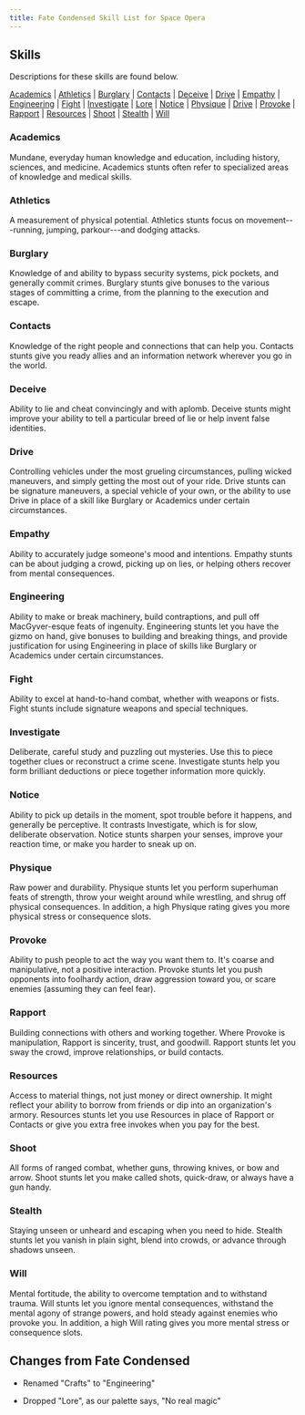 ```yaml
---
title: Fate Condensed Skill List for Space Opera
---
```


## Skills

Descriptions for these skills are found below.

[Academics](#academics) | 
[Athletics](#athletics) | 
[Burglary](#burglary) |
[Contacts](#contacts) | 
[Deceive](#deceive) |
[Drive](#drive) |
[Empathy](#empathy) | 
[Engineering](#engineering) |
[Fight](#fight) |
[Investigate](#investigate) |
[Lore](#lore) |
[Notice](#notice) |
[Physique](#physique) |
[Drive](#drive) |
[Provoke](#provoke) |
[Rapport](#rapport) |
[Resources](#resources) |
[Shoot](#shoot) |
[Stealth](#stealth) |
[Will](#will)

### Academics

 Mundane, everyday human knowledge and education,
including history, sciences, and medicine. Academics stunts often
refer to specialized areas of knowledge and medical skills.

### Athletics

 A measurement of physical potential. Athletics stunts
focus on movement---running, jumping, parkour---and dodging attacks.

### Burglary

 Knowledge of and ability to bypass security systems,
pick pockets, and generally commit crimes. Burglary stunts give
bonuses to the various stages of committing a crime, from the planning
to the execution and escape.

### Contacts

 Knowledge of the right people and connections that can
help you. Contacts stunts give you ready allies and an information
network wherever you go in the world.

### Deceive

 Ability to lie and cheat convincingly and with aplomb.
Deceive stunts might improve your ability to tell a particular breed
of lie or help invent false identities.

### Drive

 Controlling vehicles under the most grueling circumstances, pulling
wicked maneuvers, and simply getting the most out of your ride. Drive
stunts can be signature maneuvers, a special vehicle of your own, or the
ability to use Drive in place of a skill like Burglary or Academics under
certain circumstances.

### Empathy

 Ability to accurately judge someone's mood and
intentions. Empathy stunts can be about judging a crowd, picking up on
lies, or helping others recover from mental consequences.

### Engineering

 Ability to make or break machinery, build
contraptions, and pull off MacGyver-esque feats of ingenuity.
Engineering stunts let you have the gizmo on hand, give bonuses to
building and breaking things, and provide justification for using
Engineering in place of skills like Burglary or Academics under
certain circumstances.

### Fight

 Ability to excel at hand-to-hand combat, whether with
weapons or fists. Fight stunts include signature weapons and special
techniques.

### Investigate

 Deliberate, careful study and puzzling out mysteries.
Use this to piece together clues or reconstruct a crime scene.
Investigate stunts help you form brilliant deductions or piece
together information more quickly.

### Notice

 Ability to pick up details in the moment, spot trouble
before it happens, and generally be perceptive. It contrasts
Investigate, which is for slow, deliberate observation. Notice stunts
sharpen your senses, improve your reaction time, or make you harder to
sneak up on.

### Physique

 Raw power and durability. Physique stunts let you
perform superhuman feats of strength, throw your weight around while
wrestling, and shrug off physical consequences. In addition, a high
Physique rating gives you more physical stress or consequence slots.

### Provoke

 Ability to push people to act the way you want them to.
It's coarse and manipulative, not a positive interaction. Provoke
stunts let you push opponents into foolhardy action, draw aggression
toward you, or scare enemies (assuming they can feel fear).

### Rapport

 Building connections with others and working together.
Where Provoke is manipulation, Rapport is sincerity, trust, and
goodwill. Rapport stunts let you sway the crowd, improve
relationships, or build contacts.

### Resources

 Access to material things, not just money or direct
ownership. It might reflect your ability to borrow from friends or dip
into an organization's armory. Resources stunts let you use Resources
in place of Rapport or Contacts or give you extra free invokes when
you pay for the best.

### Shoot

 All forms of ranged combat, whether guns, throwing knives,
or bow and arrow. Shoot stunts let you make called shots, quick-draw,
or always have a gun handy.

### Stealth

 Staying unseen or unheard and escaping when you need to
hide. Stealth stunts let you vanish in plain sight, blend into crowds,
or advance through shadows unseen.

### Will

 Mental fortitude, the ability to overcome temptation and to
withstand trauma. Will stunts let you ignore mental consequences,
withstand the mental agony of strange powers, and hold steady against
enemies who provoke you. In addition, a high Will rating gives you
more mental stress or consequence slots.

## Changes from Fate Condensed

-   Renamed "Crafts" to "Engineering"

-   Dropped "Lore", as our palette says, "No real magic"


